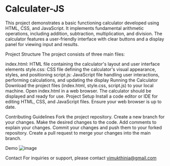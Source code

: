 # Calculater-JS
This project demonstrates a basic functioning calculator developed using HTML, CSS, and JavaScript. It implements fundamental arithmetic operations, including addition, subtraction, multiplication, and division. The calculator features a user-friendly interface with clear buttons and a display panel for viewing input and results.

Project Structure
The project consists of three main files:

index.html: HTML file containing the calculator's layout and user interface elements
style.css: CSS file defining the calculator's visual appearance, styles, and positioning
script.js: JavaScript file handling user interactions, performing calculations, and updating the display
Running the Calculator
Download the project files (index.html, style.css, script.js) to your local machine.
Open index.html in a web browser.
The calculator should be displayed and ready for use.
Project Setup
Install a code editor or IDE for editing HTML, CSS, and JavaScript files.
Ensure your web browser is up to date.

Contributing Guidelines
Fork the project repository.
Create a new branch for your changes.
Make the desired changes to the code.
Add comments to explain your changes.
Commit your changes and push them to your forked repository.
Create a pull request to merge your changes into the main branch.

Demo
![image](https://github.com/VimukthiniAttanayaka/Calculater-JS/assets/73266263/2601d15d-bb36-41de-8567-d94c660b078a)

Contact
For inquiries or support, please contact vimukthinia@gmail.com
